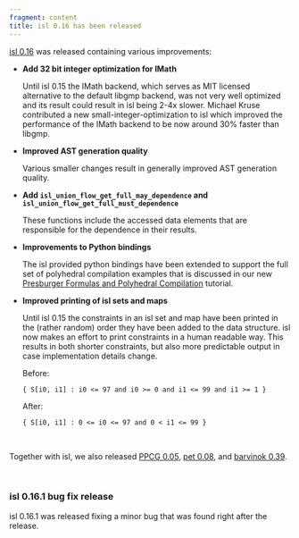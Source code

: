 ```yaml
---
fragment: content
title: isl 0.16 has been released
---
```



<a href="http://isl.gforge.inria.fr/">isl 0.16</a> was released containing various improvements:

 * **Add 32 bit integer optimization for IMath**

   Until isl 0.15 the IMath backend, which serves as MIT licensed alternative
   to the default libgmp backend, was not very well optimized and its result
   could result in isl being 2-4x slower. Michael Kruse contributed a new
   small-integer-optimization to isl which improved the performance of the
   IMath backend to be now around 30% faster than libgmp.

 * **Improved AST generation quality**

   Various smaller changes result in generally improved AST generation quality.

 * **Add ```isl_union_flow_get_full_may_dependence``` and
   ```isl_union_flow_get_full_must_dependence```**

   These functions include the accessed data elements that are
   responsible for the dependence in their results.

 * **Improvements to Python bindings**

   The isl provided python bindings have been extended to support the full set
   of polyhedral compilation examples that is discussed in our new
   <a href="https://lirias.kuleuven.be/handle/123456789/523109">Presburger Formulas and Polyhedral Compilation</a> tutorial.

 * **Improved printing of isl sets and maps**

   Until isl 0.15 the constraints in an isl set and map have been printed
   in the (rather random) order they have been added to the data structure.
   isl now makes an effort to print constraints in a human readable way. This
   results in both shorter constraints, but also more predictable output
   in case implementation details change.

   Before:

   ```
   { S[i0, i1] : i0 <= 97 and i0 >= 0 and i1 <= 99 and i1 >= 1 }
   ```

   After:

   ```
   { S[i0, i1] : 0 <= i0 <= 97 and 0 < i1 <= 99 }
   ```


<br>

Together with isl, we also released <a href="http://ppcg.gforge.inria.fr/">PPCG
0.05</a>, <a href="http://pet.gforge.inria.fr/">pet 0.08</a>, and <a href="http://barvinok.gforge.inria.fr/">barvinok 0.39</a>.

<br>

<div class="panel panel-warning">
  <div class="panel-heading">
    <h3 class="panel-title">isl 0.16.1 bug fix release</h3>
  </div>
  <div class="panel-body">
isl 0.16.1 was released fixing a minor bug that was found right after the
release.
  </div>
</div>
